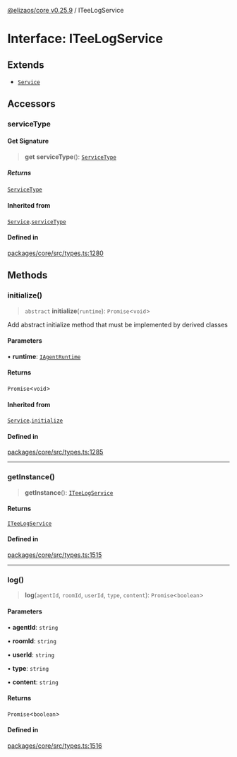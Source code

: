[@elizaos/core v0.25.9](../index.md) / ITeeLogService

# Interface: ITeeLogService

## Extends

- [`Service`](../classes/Service.md)

## Accessors

### serviceType

#### Get Signature

> **get** **serviceType**(): [`ServiceType`](../enumerations/ServiceType.md)

##### Returns

[`ServiceType`](../enumerations/ServiceType.md)

#### Inherited from

[`Service`](../classes/Service.md).[`serviceType`](../classes/Service.md#serviceType-1)

#### Defined in

[packages/core/src/types.ts:1280](https://github.com/elizaOS/eliza/blob/main/packages/core/src/types.ts#L1280)

## Methods

### initialize()

> `abstract` **initialize**(`runtime`): `Promise`\<`void`\>

Add abstract initialize method that must be implemented by derived classes

#### Parameters

• **runtime**: [`IAgentRuntime`](IAgentRuntime.md)

#### Returns

`Promise`\<`void`\>

#### Inherited from

[`Service`](../classes/Service.md).[`initialize`](../classes/Service.md#initialize)

#### Defined in

[packages/core/src/types.ts:1285](https://github.com/elizaOS/eliza/blob/main/packages/core/src/types.ts#L1285)

***

### getInstance()

> **getInstance**(): [`ITeeLogService`](ITeeLogService.md)

#### Returns

[`ITeeLogService`](ITeeLogService.md)

#### Defined in

[packages/core/src/types.ts:1515](https://github.com/elizaOS/eliza/blob/main/packages/core/src/types.ts#L1515)

***

### log()

> **log**(`agentId`, `roomId`, `userId`, `type`, `content`): `Promise`\<`boolean`\>

#### Parameters

• **agentId**: `string`

• **roomId**: `string`

• **userId**: `string`

• **type**: `string`

• **content**: `string`

#### Returns

`Promise`\<`boolean`\>

#### Defined in

[packages/core/src/types.ts:1516](https://github.com/elizaOS/eliza/blob/main/packages/core/src/types.ts#L1516)
